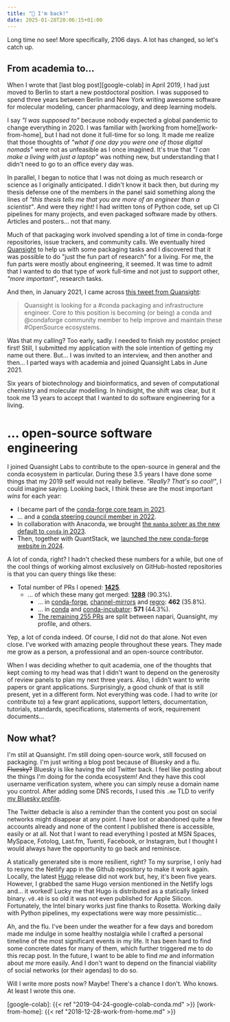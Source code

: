 ```yaml
---
title: "👋 I'm back!"
date: 2025-01-28T20:06:15+01:00
---
```


Long time no see! More specifically, 2106 days. A lot has changed, so let's catch up.

<!--more-->

## From academia to...

When I wrote that [last blog post][google-colab] in April 2019, I had just moved to Berlin to start a new postdoctoral position. I was supposed to spend three years between Berlin and New York writing awesome software for molecular modeling, cancer pharmacology, and deep learning models.

I say _"I was supposed to"_ because nobody expected a global pandemic to change everything in 2020. I was familiar with [working from home][work-from-home], but I had not done it full-time for so long. It made me realize that those thoughts of _"what if one day you were one of those digital nomads"_ were not as unfeasible as I once imagined. It's true that _"I can make a living with just a laptop"_ was nothing new, but understanding that I didn't need to go to an office every day was.

In parallel, I began to notice that I was not doing as much research or science as I originally anticipated. I didn't know it back then, but during my thesis defense one of the members in the panel said something along the lines of _"this thesis tells me that you are more of an engineer than a scientist"_. And were they right! I had written tons of Python code, set up CI pipelines for many projects, and even packaged software made by others. Articles and posters... not that many.

Much of that packaging work involved spending a lot of time in conda-forge repositories, issue trackers, and community calls. We eventually hired [Quansight](http://quansight.com/) to help us with some packaging tasks and I discovered that it was possible to do "just the fun part of research" for a living. For me, the fun parts were mostly about engineering, it seemed. It was time to admit that I wanted to do that type of work full-time and not just to support other, _"more important"_, research tasks.

And then, in January 2021, I came across [this tweet from Quansight](https://x.com/quansightai/status/1348685303641358338):

> Quansight is looking for a #conda packaging and infrastructure engineer. Core to this position is becoming (or being) a conda and @condaforge community member to help improve and maintain these #OpenSource ecosystems.

Was that my calling? Too early, sadly. I needed to finish my postdoc project first! Still, I submitted my application with the sole intention of getting my name out there. But... I was invited to an interview, and then another and then... I parted ways with academia and joined Quansight Labs in June 2021.

Six years of biotechnology and bioinformatics, and seven of computational chemistry and molecular modelling. In hindsight, the shift was clear, but it took me 13 years to accept that I wanted to do software engineering for a living.

# ... open-source software engineering

I joined Quansight Labs to contribute to the open-source in general and the conda ecosystem in particular. During these 3.5 years I have done some things that my 2019 self would not really believe. _"Really? That's so cool!"_, I could imagine saying. Looking back, I think these are the most important _wins_ for each year:

- I became part of the [conda-forge core team in 2021](https://github.com/conda-forge/conda-forge.github.io/pull/1503).
- ... and a [conda steering council member in 2022](https://github.com/conda/governance/pull/45).
- In collaboration with Anaconda, we brought [the `mamba` solver as the new default to `conda` in 2023](https://conda.org/blog/2023-11-06-conda-23-10-0-release/).
- Then, together with QuantStack, we [launched the new conda-forge website in 2024](https://conda-forge.org/news/2024/04/09/new-website/).

A lot of conda, right? I hadn't checked these numbers for a while, but one of the cool things of working almost exclusively on GitHub-hosted repositories is that you can query things like these:

- Total number of PRs I opened: [**1425**](https://github.com/issues?q=author%3Ajaimergp+is%3Aclosed+created%3A2021-06-01..2025-01-31+is%3Apr).
    - ... of which these many got merged: [**1288**](https://github.com/issues?q=author%3Ajaimergp+is%3Aclosed+created%3A2021-06-01..2025-01-31+is%3Amerged) (90.3%).
        - ... in [conda-forge](https://github.com/pulls?q=author%3Ajaimergp+is%3Aclosed+created%3A2021-06-01..2025-01-31+is%3Amerged+is%3Apr+org%3Aconda-forge), [channel-mirrors](https://github.com/issues?q=author%3Ajaimergp+is%3Aclosed+created%3A2021-06-01..2025-01-31+is%3Amerged+org%3Achannel-mirrors) and [regro](https://github.com/pulls?q=author%3Ajaimergp+is%3Aclosed+created%3A2021-06-01..2025-01-31+is%3Amerged+is%3Apr+org%3Aregro+): **462** (35.8%).
        - ... in [conda](https://github.com/pulls?q=author%3Ajaimergp+is%3Aclosed+created%3A2021-06-01..2025-01-31+is%3Amerged+is%3Apr+org%3Aconda) and [conda-incubator](https://github.com/pulls?q=author%3Ajaimergp+is%3Aclosed+created%3A2021-06-01..2025-01-31+is%3Amerged+is%3Apr+org%3Aconda-incubator): **571** (44.3%).
        - [The remaining 255 PRs](https://github.com/issues?q=author%3Ajaimergp+is%3Aclosed+created%3A2021-06-01..2025-01-31+is%3Amerged+-org%3Aconda-incubator+-org%3Aconda+-org%3Aconda-forge+-org%3Aregro++-org%3Achannel-mirrors) are split between napari, Quansight, my profile, and others.

Yep, a lot of conda indeed. Of course, I did not do that alone. Not even close. I've worked with amazing people throughout these years. They made me grow as a person, a professional and an open-source contributor.

When I was deciding whether to quit academia, one of the thoughts that kept coming to my head was that I didn't want to depend on the generosity of review panels to plan my next three years. Also, I didn't want to write papers or grant applications. Surprisingly, a good chunk of that is still present, yet in a different form. Not everything was code. I had to write (or contribute to) a few grant applications, support letters, documentation, tutorials, standards, specifications, statements of work, requirement documents...

## Now what?

I'm still at Quansight. I'm still doing open-source work, still focused on packaging. I'm just writing a blog post because of Bluesky and a flu. ~~Fluesky?~~ Bluesky is like having the old Twitter back. I feel like posting about the things I'm doing for the conda ecosystem! And they have this cool username verification system, where you can simply reuse a domain name you control. After adding some DNS records, I used this `.me` TLD to verify [my Bluesky profile](https://bsky.app/profile/rjai.me).

The Twitter debacle is also a reminder than the content you post on social networks might disappear at any point. I have lost or abandoned quite a few accounts already and none of the content I published there is accessible, easily or at all. Not that I want to read everything I posted at MSN Spaces, MySpace, Fotolog, Last.fm, Tuenti, Facebook, or Instagram, but I thought I would always have the opportunity to go back and reminisce.

A statically generated site is more resilient, right? To my surprise, I only had to resync the Netlify app in the Github repository to make it work again. Locally, the latest [Hugo](https://github.com/gohugoio/hugo) release did not work but, hey, it's been five years. However, I grabbed the same Hugo version mentioned in the Netlify logs and... it worked! Lucky me that Hugo is distributed as a statically linked binary. `v0.40` is so old it was not even published for Apple Silicon. Fortunately, the Intel binary works just fine thanks to Rosetta. Working daily with Python pipelines, my expectations were way more pessimistic...

Ah, and the flu. I've been under the weather for a few days and boredom made me indulge in some healthy nostalgia while I crafted a personal timeline of the most significant events in my life. It has been hard to find some concrete dates for many of them, which further triggered me to do this recap post. In the future, I want to be able to find _me_ and information about _me_ more easily. And I don't want to depend on the financial viability of social networks (or their agendas) to do so.

Will I write more posts now? Maybe! There's a chance I don't. Who knows. At least I wrote this one.

[google-colab]: {{< ref "2019-04-24-google-colab-conda.md" >}}
[work-from-home]: {{< ref "2018-12-28-work-from-home.md" >}}
